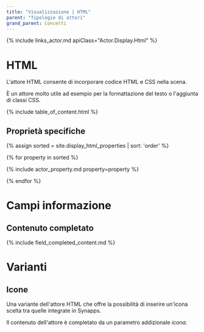 ```yaml
---
title: "Visualizzazione | HTML"
parent: "Tipologie di attori"
grand_parent: Concetti
---
```


{% include links_actor.md apiClass="Actor.Display.Html" %}

# HTML

L'attore HTML consente di incorporare codice HTML e CSS nella scena.

È un attore molto utile ad esempio per la formattazione del testo o l'aggiunta di classi CSS.

{% include table_of_content.html %}

## Proprietà specifiche

{% assign sorted = site.display_html_properties | sort: 'order' %}

{% for property in sorted %}

{% include actor_property.md property=property %}

{% endfor %}

# Campi informazione

## Contenuto completato

{% include field_completed_content.md %}

# Varianti

## Icone

Una variante dell'attore HTML che offre la possibilità di inserire un'icona scelta tra quelle integrate in Synapps.

Il contenuto dell'attore è completato da un parametro addizionale *icona*.
